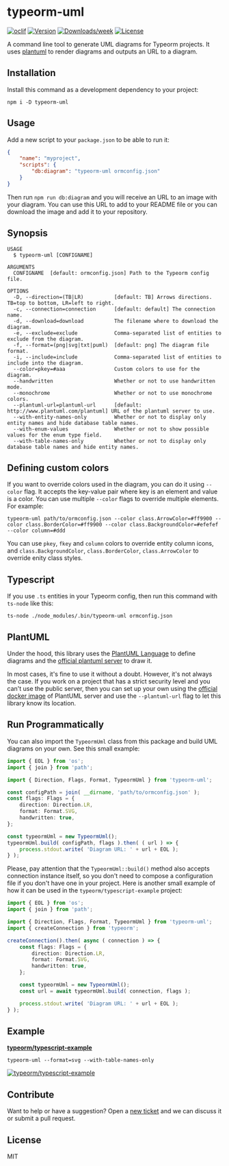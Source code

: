 # typeorm-uml

[![oclif](https://img.shields.io/badge/cli-oclif-brightgreen.svg)](https://oclif.io)
[![Version](https://img.shields.io/npm/v/typeorm-uml.svg)](https://www.npmjs.com/package/typeorm-uml)
[![Downloads/week](https://img.shields.io/npm/dw/typeorm-uml.svg)](https://www.npmjs.com/package/typeorm-uml)
[![License](https://img.shields.io/npm/l/typeorm-uml.svg)](https://github.com/eugene-manuilov/typeorm-uml/blob/master/package.json)

A command line tool to generate UML diagrams for Typeorm projects. It uses [plantuml](https://plantuml.com/) to render diagrams and outputs an URL to a diagram.

## Installation

Install this command as a development dependency to your project:

```sh-session
npm i -D typeorm-uml
```

## Usage

Add a new script to your `package.json` to be able to run it:

```json
{
    "name": "myproject",
    "scripts": {
        "db:diagram": "typeorm-uml ormconfig.json"
    }
}
```

Then run `npm run db:diagram` and you will receive an URL to an image with your diagram. You can use this URL to add to your README file or you can download the image and add it to your repository.

## Synopsis

```sh-session
USAGE
  $ typeorm-uml [CONFIGNAME]

ARGUMENTS
  CONFIGNAME  [default: ormconfig.json] Path to the Typeorm config file.

OPTIONS
  -D, --direction=(TB|LR)          [default: TB] Arrows directions. TB=top to bottom, LR=left to right.
  -c, --connection=connection      [default: default] The connection name.
  -d, --download=download          The filename where to download the diagram.
  -e, --exclude=exclude            Comma-separated list of entities to exclude from the diagram.
  -f, --format=(png|svg|txt|puml)  [default: png] The diagram file format.
  -i, --include=include            Comma-separated list of entities to include into the diagram.
  --color=pkey=#aaa                Custom colors to use for the diagram.
  --handwritten                    Whether or not to use handwritten mode.
  --monochrome                     Whether or not to use monochrome colors.
  --plantuml-url=plantuml-url      [default: http://www.plantuml.com/plantuml] URL of the plantuml server to use.
  --with-entity-names-only         Whether or not to display only entity names and hide database table names.
  --with-enum-values               Whether or not to show possible values for the enum type field.
  --with-table-names-only          Whether or not to display only database table names and hide entity names.
```

## Defining custom colors

If you want to override colors used in the diagram, you can do it using `--color` flag. It accepts the key-value pair where key is an element and value is a color. You can use multiple `--color` flags to override multiple elements. For example:

```sh-session
typeorm-uml path/to/ormconfig.json --color class.ArrowColor=#ff9900 --color class.BorderColor=#ff9900 --color class.BackgroundColor=#efefef --color column=#ddd
```

You can use `pkey`, `fkey` and `column` colors to override entity column icons, and `class.BackgroundColor`, `class.BorderColor`, `class.ArrowColor` to override enity class styles.

## Typescript

If you use `.ts` entities in your Typeorm config, then run this command with `ts-node` like this:

```sh-session
ts-node ./node_modules/.bin/typeorm-uml ormconfig.json
```

## PlantUML

Under the hood, this library uses the [PlantUML Language](https://plantuml.com/) to define diagrams and the [official plantuml server](http://www.plantuml.com/plantuml) to draw it.

In most cases, it's fine to use it without a doubt. However, it's not always the case. If you work on a project that has a strict security level and you can't use the public server, then you can set up your own using the [official docker image](https://hub.docker.com/r/plantuml/plantuml-server) of PlantUML server and use the `--plantuml-url` flag to let this library know its location.

## Run Programmatically

You can also import the `TypeormUml` class from this package and build UML diagrams on your own. See this small example:

```typescript
import { EOL } from 'os';
import { join } from 'path';

import { Direction, Flags, Format, TypeormUml } from 'typeorm-uml';

const configPath = join( __dirname, 'path/to/ormconfig.json' );
const flags: Flags = {
    direction: Direction.LR,
    format: Format.SVG,
    handwritten: true,
};

const typeormUml = new TypeormUml();
typeormUml.build( configPath, flags ).then( ( url ) => {
    process.stdout.write( 'Diagram URL: ' + url + EOL );
} );
```

Please, pay attention that the `TypeormUml::build()` method also accepts connection instance itself, so you don't need to compose a configuration file if you don't have one in your project. Here is another small example of how it can be used in the `typeorm/typescript-example` project:

```typescript
import { EOL } from 'os';
import { join } from 'path';

import { Direction, Flags, Format, TypeormUml } from 'typeorm-uml';
import { createConnection } from 'typeorm';

createConnection().then( async ( connection ) => {
    const flags: Flags = {
        direction: Direction.LR,
        format: Format.SVG,
        handwritten: true,
    };

    const typeormUml = new TypeormUml();
    const url = await typeormUml.build( connection, flags );

    process.stdout.write( 'Diagram URL: ' + url + EOL );
} );
```

## Example

[**typeorm/typescript-example**](https://github.com/typeorm/typescript-example)

```sh-session
typeorm-uml --format=svg --with-table-names-only
```

[![typeorm/typescript-example](http://www.plantuml.com/plantuml/svg/ZPF1Yjim48RlUehf5aeC2SiMSbcCsJJTjdif9OJIMv6jIImYQumq8J59thsIxKrCcgMrmPRcc_d_aIK_UPQEjvKHuft2bRO8B7E38xIomZ6eFBuJGCkQ6xXBywmBfVTvTdSfgZVOZFO975OQZJf1o4iBCkGUFqkt-Kf6eLsGoj8F8J5BxrkMmJxAd4LMroATmljPU_rLUwuBWMrbRrK-VubtgAnGQJbnM91JGmbHQeNW6HqIDpNwBb0XbwJwIQ5TOL08fXgO82Tcga3feCQQh11-esqjdQp0qTQgu67HmNGGDw7DA0_aWl00-58gsccxXfKq7WUab5Rjd6P6sxC1B8pq7Wu2mlL95fjrQpoFgu9TgHbRCdEETbtGermxHDjLX8-0xWgSH5XXk_KmbunhSiqOYdu42KX_cKNZTiT1AqWUuUNxSlJma408zti1yOn4z7Esc7-RBKOVfzF0JsUF7-Hv37LuTjhjw3zqmp4qDuG72RZdo9VFlvP3msZmkr-1HlywRCPlaajZD-cbsPZoSjrmXrwpht1egrtmyJYP70zlUeYpsRyInHDQ5N_ZFm00)](http://www.plantuml.com/plantuml/svg/ZPF1Yjim48RlUehf5aeC2SiMSbcCsJJTjdif9OJIMv6jIImYQumq8J59thsIxKrCcgMrmPRcc_d_aIK_UPQEjvKHuft2bRO8B7E38xIomZ6eFBuJGCkQ6xXBywmBfVTvTdSfgZVOZFO975OQZJf1o4iBCkGUFqkt-Kf6eLsGoj8F8J5BxrkMmJxAd4LMroATmljPU_rLUwuBWMrbRrK-VubtgAnGQJbnM91JGmbHQeNW6HqIDpNwBb0XbwJwIQ5TOL08fXgO82Tcga3feCQQh11-esqjdQp0qTQgu67HmNGGDw7DA0_aWl00-58gsccxXfKq7WUab5Rjd6P6sxC1B8pq7Wu2mlL95fjrQpoFgu9TgHbRCdEETbtGermxHDjLX8-0xWgSH5XXk_KmbunhSiqOYdu42KX_cKNZTiT1AqWUuUNxSlJma408zti1yOn4z7Esc7-RBKOVfzF0JsUF7-Hv37LuTjhjw3zqmp4qDuG72RZdo9VFlvP3msZmkr-1HlywRCPlaajZD-cbsPZoSjrmXrwpht1egrtmyJYP70zlUeYpsRyInHDQ5N_ZFm00)

## Contribute

Want to help or have a suggestion? Open a [new ticket](https://github.com/eugene-manuilov/typeorm-uml/issues/new) and we can discuss it or submit a pull request.

## License

MIT
